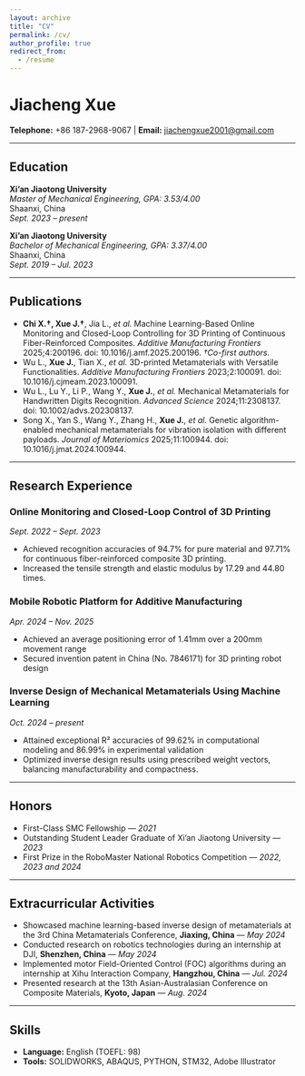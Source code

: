 ```yaml
---
layout: archive
title: "CV"
permalink: /cv/
author_profile: true
redirect_from:
  - /resume
---
```


# Jiacheng Xue  
**Telephone:** +86 187-2968-9067 | **Email:** jiachengxue2001@gmail.com

---

## Education  

**Xi’an Jiaotong University**  
*Master of Mechanical Engineering, GPA: 3.53/4.00*  
Shaanxi, China  
*Sept. 2023 – present*

**Xi’an Jiaotong University**  
*Bachelor of Mechanical Engineering, GPA: 3.37/4.00*  
Shaanxi, China  
*Sept. 2019 – Jul. 2023*

---

## Publications  

- **Chi X.†, Xue J.†**, Jia L., *et al.* Machine Learning-Based Online Monitoring and Closed-Loop Controlling for 3D Printing of Continuous Fiber-Reinforced Composites. *Additive Manufacturing Frontiers* 2025;4:200196. doi: 10.1016/j.amf.2025.200196. *†Co-first authors.*
- Wu L., **Xue J.**, Tian X., *et al.* 3D-printed Metamaterials with Versatile Functionalities. *Additive Manufacturing Frontiers* 2023;2:100091. doi: 10.1016/j.cjmeam.2023.100091.
- Wu L., Lu Y., Li P., Wang Y., **Xue J.**, *et al.* Mechanical Metamaterials for Handwritten Digits Recognition. *Advanced Science* 2024;11:2308137. doi: 10.1002/advs.202308137.
- Song X., Yan S., Wang Y., Zhang H., **Xue J.**, *et al.* Genetic algorithm-enabled mechanical metamaterials for vibration isolation with different payloads. *Journal of Materiomics* 2025;11:100944. doi: 10.1016/j.jmat.2024.100944.

---

## Research Experience  

### Online Monitoring and Closed-Loop Control of 3D Printing  
*Sept. 2022 – Sept. 2023*  
- Achieved recognition accuracies of 94.7% for pure material and 97.71% for continuous fiber-reinforced composite 3D printing.  
- Increased the tensile strength and elastic modulus by 17.29 and 44.80 times.

### Mobile Robotic Platform for Additive Manufacturing  
*Apr. 2024 – Nov. 2025*  
- Achieved an average positioning error of 1.41mm over a 200mm movement range  
- Secured invention patent in China (No. 7846171) for 3D printing robot design

### Inverse Design of Mechanical Metamaterials Using Machine Learning  
*Oct. 2024 – present*  
- Attained exceptional R² accuracies of 99.62% in computational modeling and 86.99% in experimental validation  
- Optimized inverse design results using prescribed weight vectors, balancing manufacturability and compactness.

---

## Honors  

- First-Class SMC Fellowship — *2021*  
- Outstanding Student Leader Graduate of Xi’an Jiaotong University — *2023*  
- First Prize in the RoboMaster National Robotics Competition — *2022, 2023 and 2024*

---

## Extracurricular Activities  

- Showcased machine learning-based inverse design of metamaterials at the 3rd China Metamaterials Conference, **Jiaxing, China** — *May 2024*  
- Conducted research on robotics technologies during an internship at DJI, **Shenzhen, China** — *May 2024*  
- Implemented motor Field-Oriented Control (FOC) algorithms during an internship at Xihu Interaction Company, **Hangzhou, China** — *Jul. 2024*  
- Presented research at the 13th Asian-Australasian Conference on Composite Materials, **Kyoto, Japan** — *Aug. 2024*

---

## Skills  

- **Language:** English (TOEFL: 98)  
- **Tools:** SOLIDWORKS, ABAQUS, PYTHON, STM32, Adobe Illustrator
